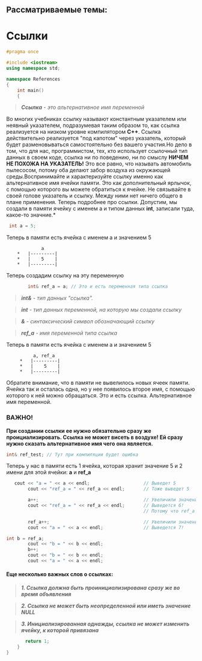 ## Рассматриваемые темы:
# Ссылки

```c++
#pragma once

#include <iostream>
using namespace std;

namespace References
{
    int main()
    {
```

>***Ссылка** - это альтернативное имя переменной*

Во многих учебниках ссылку называют константным указателем или неявный указателем,
подразумевая таким образом то, как ссылка реализуется на низком уровне компилятором **С++**.
Ссылка действительно реализуется "под капотом" через указатель, который будет разменовываться
самостоятельно без вашего участия.Но дело в том, что для нас, программистом, тех, кто использует ссылочный тип данных в своем коде,
ссылка ни по поведению, ни по смыслу **НИЧЕМ НЕ ПОХОЖА НА УКАЗАТЕЛЬ!** Это все равно, что называть автомобиль пылесосом, потому оба делают забор воздуха из окружающей среды.Воспринимайте и характеризуйте ссылку именно как альтернативное имя ячейки памяти.
Это как дополнительный ярлычок, с помощью которого вы можете обратиться к ячейке.
Не связывайте в своей голове указатель и ссылку. Между ними нет ничего общего в плане применения.
Теперь подробнее про ссылки. Допустим, мы создали в памяти ячейку с именем а и типом данных **int**, записали туда, какое-то значние.*

```c++
 int a = 5;
```

Теперь в памяти есть ячейка с именем a и значением 5

                 a 
        *   |---------|
        *   |    5    |
        *   |---------|
        
Теперь создадим ссылку на эту переменную
        
```c++        
        int& ref_a = a; // Это и есть переменная типа ссылка
```        
   
  > ***int&** - тип данных "ссылка".*
  
  > ***int** - тип данных переменной, на которую мы создали ссылку*
    
  > ***&** - синтаксический символ обозначающий ссылку*
    
  > ***ref_a** - имя переменной типа ссылка*
  
 Теперь в памяти есть ячейка с именем a и значением 5
 
              a, ref_a
         *   |---------|
         *   |    5    |
         *   |---------|
 
 Обратите внимание, что в памяти не вывелилось новых ячеек памяти.
   Ячейка так и осталась одна, но у нее появилось второе имя,
   с помощью которого к ней можно обращаться.
   Это и есть ссылка. Альтернативное имя переменной.
   
  ### ВАЖНО!
  **При создании ссылки ее нужно обязательно сразу же проициализировать.
   Ссылка не может висеть в воздухе! Ей сразу нужно сказать альтернативное имя чего она является.**
   
```c++
int& ref_test; // Тут при компиляции будет ошибка
```

 Теперь у нас в памяти есть 1 ячейка, которая хранит значение 5
   и 2 имени для этой ячейки: **a** и **ref_a**
   
```c++
   cout << "a = " << a << endl;                    // Выведет 5
        cout << "ref_a = " << ref_a << endl;       // Тоже выведет 5

        a++;                                       // Увеличили значение ячейки на 1
        cout << "ref_a = " << ref_a << endl;       // Выведется 6!
                                                   // Потому что ref_a - это та же ячейка, которую мы только что увеличили на 1

        ref_a++;                                   // Увеличили значение все той же ячейки на 1
        cout << "a = " << a << endl;               // Выведется 7!
```  
```c++
int b = ref_a;
        cout << "b = " << b << endl;
        b++;
        cout << "b = " << b << endl;
        cout << "a = " << a << endl;
```


 #### Еще несколько важных слов о ссылках:
 
 > ***1. Ссылка должна быть проинициализирована сразу же во время объявления***
 
 > ***2. Ссылка не может быть неопределенной или иметь значение NULL***
 
 > ***3. Инициализированная однажды, ссылка не может изменить ячейку, к которой привязана***
 
 
```c++       
       return 1;
    }
}
```
